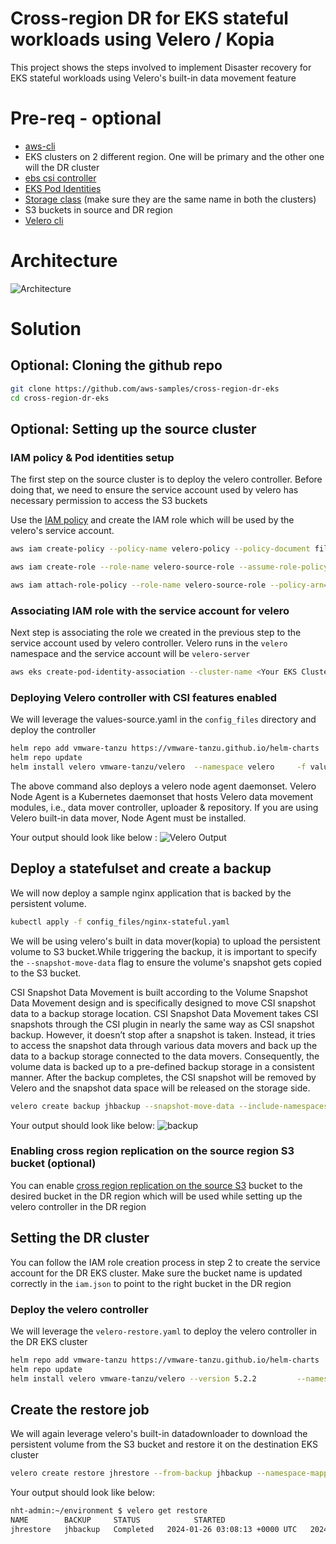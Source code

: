 # Cross-region DR for EKS stateful workloads using Velero / Kopia
This project shows the steps involved to implement Disaster recovery for EKS stateful workloads using Velero's built-in data movement feature

# Pre-req - optional
* [aws-cli](https://docs.aws.amazon.com/cli/latest/userguide/getting-started-install.html)
* EKS clusters on 2 different region. One will be primary and the other one will the DR cluster
* [ebs csi controller](https://docs.aws.amazon.com/eks/latest/userguide/managing-ebs-csi.html)
* [EKS Pod Identities](https://docs.aws.amazon.com/eks/latest/userguide/pod-id-agent-setup.html)
* [Storage class](https://github.com/kubernetes-sigs/aws-ebs-csi-driver/blob/master/examples/kubernetes/dynamic-provisioning/manifests/storageclass.yaml) (make sure they are the same name in both the clusters) 
* S3 buckets in source and DR region
* [Velero cli](https://velero.io/docs/v1.3.0/basic-install/#install-the-cli)

# Architecture 
![Architecture](/images/velero_architecture.png)
# Solution
## Optional: Cloning the github repo

```bash
git clone https://github.com/aws-samples/cross-region-dr-eks
cd cross-region-dr-eks
```

## Optional: Setting up the source cluster

### IAM policy & Pod identities setup
The first step on the source cluster is to deploy the velero controller. Before doing that, we need to ensure the service account used by velero has necessary permission to access the S3 buckets

Use the [IAM policy](file://config_files/iam.json) and create the IAM role which will be used by the velero's service account. 

```bash
aws iam create-policy --policy-name velero-policy --policy-document file://config_files/iam.json

aws iam create-role --role-name velero-source-role --assume-role-policy-document file://trust-relationship.json --description "my-role-description"

aws iam attach-role-policy --role-name velero-source-role --policy-arn=arn:aws:iam::<Account_ID>:policy/velero-policy


```
### Associating IAM role with the service account for velero
Next step is associating the role we created in the previous step to the service account used by velero controller. Velero runs in the `velero` namespace and the service account will be `velero-server`

```bash
aws eks create-pod-identity-association --cluster-name <Your EKS Cluster> --role-arn arn:aws:iam::<ACCOUNT_ID>:role/velero-source-role --namespace velero --service-account velero-server

```
### Deploying Velero controller with CSI features enabled

We will leverage the values-source.yaml in the `config_files` directory and deploy the controller

```bash
helm repo add vmware-tanzu https://vmware-tanzu.github.io/helm-charts 
helm repo update
helm install velero vmware-tanzu/velero  --namespace velero     -f values-source.yaml --version 5.2.2
```
The above command also deploys a velero node agent daemonset. Velero Node Agent is a Kubernetes daemonset that hosts Velero data movement modules, i.e., data mover controller, uploader & repository. If you are using Velero built-in data mover, Node Agent must be installed.

Your output should look like below :
![Velero Output](/images/veleroout.png)

##  Deploy a statefulset and create a backup

We will now deploy a sample nginx application that is backed by the persistent volume. 

```bash
kubectl apply -f config_files/nginx-stateful.yaml
```
We will be using velero's built in data mover(kopia) to upload the persistent volume to S3 bucket.While triggering the backup, it is important to specify the `--snapshot-move-data` flag to ensure the volume's snapshot gets copied to the S3 bucket.

CSI Snapshot Data Movement is built according to the Volume Snapshot Data Movement design and is specifically designed to move CSI snapshot data to a backup storage location.
CSI Snapshot Data Movement takes CSI snapshots through the CSI plugin in nearly the same way as CSI snapshot backup. However, it doesn’t stop after a snapshot is taken. Instead, it tries to access the snapshot data through various data movers and back up the data to a backup storage connected to the data movers.
Consequently, the volume data is backed up to a pre-defined backup storage in a consistent manner.
After the backup completes, the CSI snapshot will be removed by Velero and the snapshot data space will be released on the storage side.


```bash
velero create backup jhbackup --snapshot-move-data --include-namespaces default
```
Your output should look like below:
![backup](/images/backup.png)
### Enabling cross region replication on the source region S3 bucket (optional)

You can enable [cross region replication on the source S3](https://aws.amazon.com/blogs/aws/new-replicate-existing-objects-with-amazon-s3-batch-replication/) bucket to the desired bucket in the DR region which will be used while setting up the velero controller in the DR region

## Setting the DR cluster
You can follow the IAM role creation process in step 2 to create the service account for the DR EKS cluster. Make sure the bucket name is updated correctly in the `iam.json` to point to the right bucket in the DR region

### Deploy the velero controller

We will leverage the `velero-restore.yaml` to deploy the velero controller in the DR EKS cluster

```bash
helm repo add vmware-tanzu https://vmware-tanzu.github.io/helm-charts
helm repo update
helm install velero vmware-tanzu/velero --version 5.2.2         --namespace velero     -f values-restore.yaml

```

## Create the restore job

We will again leverage velero's built-in datadownloader to download the persistent volume from the S3 bucket and restore it on the destination EKS cluster

```bash
velero create restore jhrestore --from-backup jhbackup --namespace-mappings default:restore

```
Your output should look like below:
```bash
nht-admin:~/environment $ velero get restore
NAME        BACKUP     STATUS            STARTED                         COMPLETED                       ERRORS   WARNINGS   CREATED                         SELECTOR
jhrestore   jhbackup   Completed   2024-01-26 03:08:13 +0000 UTC   2024-01-26 03:18:36 +0000 UTC   0        13         2024-01-26 03:08:13 +0000 UTC   <none>
```
